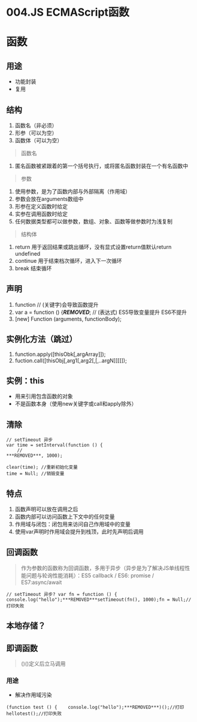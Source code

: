 # 004.JS ECMAScript函数

# 函数

## 用途

- 功能封装
- 复用

## 结构

1. 函数名（非必须）
2. 形参（可以为空）
3. 函数体（可以为空）

> 函数名

1. 匿名函数被紧跟着的第一个括号执行，或将匿名函数封装在一个有名函数中

> 参数

1. 使用参数，是为了函数内部与外部隔离（作用域）
2. 参数会放在arguments数组中
3. 形参在定义函数时给定
4. 实参在调用函数时给定
5. 任何数据类型都可以做参数，数组、对象、函数等做参数时为浅复制

> 结构体

1. return 用于返回结果或跳出循环，没有显式设置return值默认return undefined
2. continue 用于结束档次循环，进入下一次循环
3. break 结束循环

## 声明

1. function // (关键字)会导致函数提升
2. var a = function () {***REMOVED***; // (表达式) ES5导致变量提升 ES6不提升
3. [new] Function (arguments, functionBody);

## 实例化方法（跳过）

1. function.apply([thisObk[,argArray]]);
2. fuction.call([thisObj[,arg1[,arg2[,[,..argN]]]]]);

## 实例：this

- 用来引用包含函数的对象
- 不是函数本身（使用new关键字或call和apply除外）

## 清除

```
// setTimeout 异步
var time = setInterval(function () {
    //
***REMOVED***, 1000);

clear(time); //重新初始化变量
time = Null; //销毁变量
```

## 特点

1. 函数声明可以放在调用之后
2. 函数内部可以访问函数上下文中的任何变量
3. 作用域与闭包：闭包用来访问自己作用域中的变量
4. 使用var声明时作用域会提升到栈顶，此时先声明后调用

## 回调函数

> 作为参数的函数称为回调函数，多用于异步（异步是为了解决JS单线程性能问题与轮询性能消耗）：ES5 callback / ES6: promise / ES7:async/await

```
// setTimeout 异步? var fn = function () {    console.log("hello");***REMOVED***setTimeout(fn(), 1000);fn = Null;//打印失败
```

## 本地存储？

## 即调函数

> ()()定义后立马调用

### 用途

- 解决作用域污染

```
(function test () {    console.log("hello");***REMOVED***)();//打印hellotest();//打印失败
```